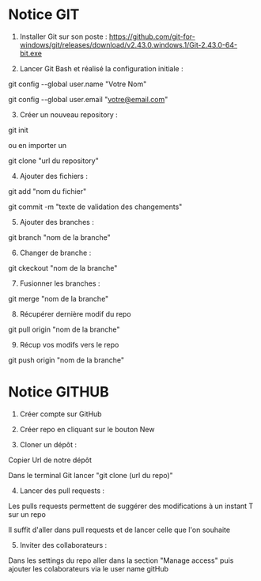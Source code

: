 # Notice GIT

1) Installer Git sur son poste : https://github.com/git-for-windows/git/releases/download/v2.43.0.windows.1/Git-2.43.0-64-bit.exe



2) Lancer Git Bash et réalisé la configuration initiale :

git config --global user.name "Votre Nom"

git config --global user.email "votre@email.com"



3) Créer un nouveau repository :

git init

ou en importer un

git clone "url du repository"



4) Ajouter des fichiers :

git add "nom du fichier"

git commit -m "texte de validation des changements"



5) Ajouter des branches :

git branch "nom de la branche"



6) Changer de branche :

git ckeckout "nom de la branche"



7) Fusionner les branches :

git merge "nom de la branche"



8) Récupérer dernière modif du repo

git pull origin "nom de la branche"



9) Récup vos modifs vers le repo

git push origin "nom de la branche"



# Notice GITHUB



1) Créer compte sur GitHub



2) Créer repo en cliquant sur le bouton New



3) Cloner un dépôt :

Copier Url de notre dépôt


Dans le terminal Git lancer "git clone (url du repo)"



4) Lancer des pull requests :

Les pulls requests permettent de suggérer des modifications à un instant T sur un repo

Il suffit d'aller dans pull requests et de lancer celle que l'on souhaite



5) Inviter des collaborateurs :

Dans les settings du repo aller dans la section "Manage access" puis ajouter les colaborateurs via le user name gitHub












































